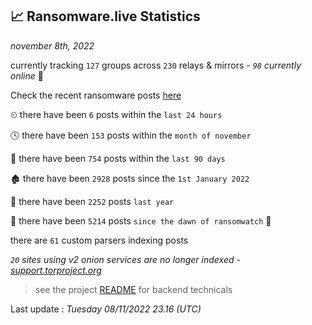 
## 📈 Ransomware.live Statistics
_november 8th, 2022_

currently tracking `127` groups across `230` relays & mirrors - _`98` currently online_ 📡

Check the recent ransomware posts [here](https://www.ransomware.live/#/recentposts)


⏲ there have been `6` posts within the `last 24 hours`

🕓 there have been `153` posts within the `month of november`

📅 there have been `754` posts within the `last 90 days`

🏚 there have been `2928` posts since the `1st January 2022`

🚀 there have been `2252` posts `last year`

🦕 there have been `5214` posts `since the dawn of ransomwatch` 🐣

there are `61` custom parsers indexing posts

_`20` sites using v2 onion services are no longer indexed - [support.torproject.org](https://support.torproject.org/onionservices/v2-deprecation/)_

> see the project [README](https://github.com/jmousqueton/ransomwatch#readme) for backend technicals



Last update : _Tuesday 08/11/2022 23.16 (UTC)_

